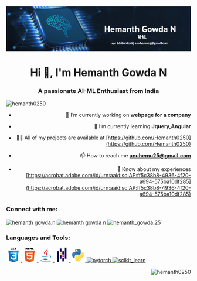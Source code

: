 ![logo](https://github.com/Hemanth0250/Hemanth0250/blob/main/github%20banner.png.png)
<h1 align="center">Hi 👋, I'm Hemanth Gowda N</h1>
<h3 align="center">A passionate AI-ML Enthusiast from India</h3>
<im align="right"alt="coding" width="400" src="[https://media.wired.com/photos/5941ebf7e9030c15ddbcd8c2/master/pass/1CFAeP1I6qiU-ZMb-O4xyOA.gif](https://raw.githubusercontent.com/san99tiago/ML_BASICS/master/assets/GIF_MachineLearning.gif)"> 

<p align="left"> <img src="https://komarev.com/ghpvc/?username=hemanth0250&label=Profile%20views&color=0e75b6&style=flat" alt="hemanth0250" /> </p>

- 🔭 I’m currently working on **webpage for a company**

- 🌱 I’m currently learning **Jquery,Angular**

- 👨‍💻 All of my projects are available at [https://github.com/Hemanth0250](https://github.com/Hemanth0250)

- 📫 How to reach me **anuhemu25@gmail.com**

- 📄 Know about my experiences [https://acrobat.adobe.com/id/urn:aaid:sc:AP:ff5c38b8-4936-4f20-a694-575ba10df285](https://acrobat.adobe.com/id/urn:aaid:sc:AP:ff5c38b8-4936-4f20-a694-575ba10df285)

<h3 align="left">Connect with me:</h3>
<p align="left">
<a href="(https://www.linkedin.com/in/hemanth-gowda-n-174271233/)" target="blank"><img align="center" src="https://raw.githubusercontent.com/rahuldkjain/github-profile-readme-generator/master/src/images/icons/Social/linked-in-alt.svg" alt="hemanth gowda.n" height="30" width="40" /></a>
<a href="https://www.facebook.com/HemanthGowdaN25" target="blank"><img align="center" src="https://raw.githubusercontent.com/rahuldkjain/github-profile-readme-generator/master/src/images/icons/Social/facebook.svg" alt="hemanth gowda n" height="30" width="40" /></a>
<a href="https://instagram.com/hemanth_gowda.25" target="blank"><img align="center" src="https://raw.githubusercontent.com/rahuldkjain/github-profile-readme-generator/master/src/images/icons/Social/instagram.svg" alt="hemanth_gowda.25" height="30" width="40" /></a>
</p>

<h3 align="left">Languages and Tools:</h3>
<p align="left"> <a href="https://www.w3schools.com/css/" target="_blank" rel="noreferrer"> <img src="https://raw.githubusercontent.com/devicons/devicon/master/icons/css3/css3-original-wordmark.svg" alt="css3" width="40" height="40"/> </a> <a href="https://www.w3.org/html/" target="_blank" rel="noreferrer"> <img src="https://raw.githubusercontent.com/devicons/devicon/master/icons/html5/html5-original-wordmark.svg" alt="html5" width="40" height="40"/> </a> <a href="https://www.java.com" target="_blank" rel="noreferrer"> <img src="https://raw.githubusercontent.com/devicons/devicon/master/icons/java/java-original.svg" alt="java" width="40" height="40"/> </a> <a href="https://pandas.pydata.org/" target="_blank" rel="noreferrer"> <img src="https://raw.githubusercontent.com/devicons/devicon/2ae2a900d2f041da66e950e4d48052658d850630/icons/pandas/pandas-original.svg" alt="pandas" width="40" height="40"/> </a> <a href="https://www.python.org" target="_blank" rel="noreferrer"> <img src="https://raw.githubusercontent.com/devicons/devicon/master/icons/python/python-original.svg" alt="python" width="40" height="40"/> </a> <a href="https://pytorch.org/" target="_blank" rel="noreferrer"> <img src="https://www.vectorlogo.zone/logos/pytorch/pytorch-icon.svg" alt="pytorch" width="40" height="40"/> </a> <a href="https://scikit-learn.org/" target="_blank" rel="noreferrer"> <img src="https://upload.wikimedia.org/wikipedia/commons/0/05/Scikit_learn_logo_small.svg" alt="scikit_learn" width="40" height="40"/> </a> </p>

<p>&nbsp;<img align="center" src="https://github-readme-stats.vercel.app/api?username=hemanth0250&show_icons=true&locale=en" alt="hemanth0250" /></p>
